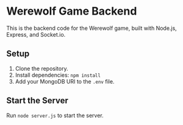 # Werewolf Game Backend

This is the backend code for the Werewolf game, built with Node.js, Express, and Socket.io.

## Setup

1. Clone the repository.
2. Install dependencies: `npm install`
3. Add your MongoDB URI to the `.env` file.

## Start the Server
Run `node server.js` to start the server.
